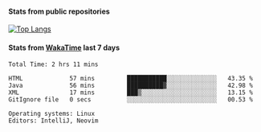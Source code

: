 #### Stats from public repositories

[![Top Langs](https://github-readme-stats.vercel.app/api/top-langs/?username=hyoghurt&layout=compact&exclude_repo=multiserver,docker_compose&langs_count=6)](https://github.com/anuraghazra/github-readme-stats)

#### Stats from [WakaTime](https://wakatime.com/@hyoghurt) last 7 days
<!--START_SECTION:waka-->

```text
Total Time: 2 hrs 11 mins

HTML             57 mins         ███████████░░░░░░░░░░░░░░   43.35 %
Java             56 mins         ██████████▓░░░░░░░░░░░░░░   42.98 %
XML              17 mins         ███▒░░░░░░░░░░░░░░░░░░░░░   13.15 %
GitIgnore file   0 secs          ░░░░░░░░░░░░░░░░░░░░░░░░░   00.53 %

Operating systems: Linux
Editors: IntelliJ, Neovim
```

<!--END_SECTION:waka-->
